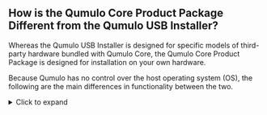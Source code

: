 ## How is the Qumulo Core Product Package Different from the Qumulo USB Installer?
Whereas the Qumulo USB Installer is designed for specific models of third-party hardware bundled with Qumulo Core, the Qumulo Core Product Package is designed for installation on your own hardware.

Because Qumulo has no control over the host operating system (OS), the following are the main differences in functionality between the two.

<details>
<summary>Click to expand</summary>
<ul>
  <li><strong>Web UI:</strong> The Qumulo Core Product Package has no kiosk mode. The Qumulo Core Web UI runs directly on your node.</li>  
  <li><strong>Well-Known <code>admin</code> User:</strong> When you use the Qumulo Core Product Package, changing the <code>admin</code> user's password has no effect on the host OS. You must create your own users on the host OS.</li>
  <li><strong>Automatic SSH Configuration:</strong> Any SSH configuration set by using <a target="_blank" href="https://docs.qumulo.com/qq-cli-command-guide/multitenancy/"><code>multitenancy</code></a> REST APIs have no effect on the host OS. You must configure SSH on the host OS.</li>
  <li>
    <strong>System Partitions and Directories:</strong> The Qumulo Core Product Package has no <code>/config</code> partition for storing logs and container images or <code>/history</code> partitions for storing configuration files.
    <p>The Qumulo Core container stores logs and container images in the <code>/var/opt/qumulo/history</code> directory and configuration files in the <code>/etc/qumulo</code> directory. You can also configure your own mounts and partitions on the host OS.</p>
  </li>
  <li><strong>Core Dump Handler:</strong> You must configure the core dump handler on the host OS. For more information, see <a target="_blank" href="https://man7.org/linux/man-pages/man5/core.5.html"><code>core</code> Linux Manual Page</a>.</li>
</ul>
</details>
